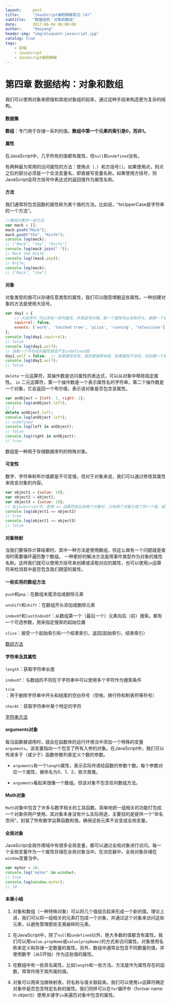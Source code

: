 ```yaml
---
layout:     post
title:      "JavaScript编程精解笔记 (4)"
subtitle:   "数据结构：对象和数组"
date:       2017-06-04 00:00:00 
author:     "9aoyang"
header-img: "img/eloquent-javascript.jpg"
catalog: true
tags:
    - 前端
    - Javascript
    - JavaScript编程精解
---
```

# 第四章 数据结构：对象和数组

我们可以使用对象来把值和其他对象组织起来，通过这种手段来构造更为复杂的结构。

#### 数据集

**数组**：专门用于存储一系列的值。**数组中第一个元素的索引是0，而非1。**

#### 属性

在JavaScript中，几乎所有的值都有属性，但`null`和`undefined`没有。

有两种最为常用的访问属性的方法：使用点（`.`）和方括号`[]`。如果使用点，则点之后的部分必须是一个合法变量名，即直接写变量名称。如果使用方括号，则JavaScript会将方括号中表达式的返回值作为属性名称。

#### 方法

我们通常将包含函数的属性称为某个值的方法。比如说，“toUpperCase是字符串的一个方法”。

```javascript
//数组对象的一些方法
var mack = [];
mack.push("Mack");
mack.push("the", "Knife");
console.log(mack);
// ["Mack", "the", "Knife"]
console.log(mack.join(" "));
// Mack the Knife
console.log((mack.pop));
// Knife;
console.log(mack);
// ["Mack", "the"]
```

#### 对象

对象类型的值可以存储任意类型的属性，我们可以随意增删这些属性。一种创建对象的方法是使用大括号。

```javascript
var day1 = {
    // 大括号中,可以添加一系列属性，并用逗号分隔。每一个属性均以名称开头，紧跟一个冒号，然后是对应属性的表达式。
    squirrel: false,
    events: ['work', 'touched tree', 'pizza', 'running', 'television']
};
console.log(day1.squirrel);
// false
console.log(day1.wolf);
// 读取一个不存在的属性就会产生undefined值
day1.wolf = false;  // 如果属性存在，就会替换原有值，如果属性不存在，则创建一个新的属性。
console.log(day1.wolf);
// false
```

`delete` 一元运算符，其操作数是访问属性的表达式，可以从对象中移除指定属性。
`in` 二元运算符，第一个操作数是一个表示属性名的字符串，第二个操作数是一个对象，它会返回一个布尔值，表示该对象是否包含该属性。

```javascript
var anObject = {left: 1, right: 2};
console.log(anObject.left);
// 1
delete anObject.left;
console.log(anObject.left);
// undefined
console.log(left in anObject);
// false
console.log(right in anObject);
// true
```

数组是一种用于存储数据序列的特殊对象。

#### 可变性

数字、字符串和布尔值都是不可变值，但对于对象来说，我们可以通过修改其属性来改变对象的内容。

```javascript
var object1 = {value: 10};
var object2 = object1;
var object3 = {value: 10};
// 在javascript中，使用 == 运算符来比较两个对象时，只有两个对象引用了同一个值，结果才会返回true
console.log(object1 == object2)
// true
console.log(object1 == object3)
// false
```

#### 对象映射

当我们要保存计算结果时，其中一种方法是使用数组，但这么做有一个问题就是查询时需要循环遍历整个数组。 一种更好的解决方法是用事件类型作为对象的属性名称。这样我们就可以使用方括号来创建或读取对应的属性，也可以使用`in`运算符来检测其中是否包含我们期望的属性。

#### 一些实用的数组方法

`push`和`pop`：在数组末尾添加或删除元素

`unshift`和`shift`：在数组开头添加或删除元素

`indexOf`和`lastIndexOf`：从数组第一个（最后一个）元素向后（前）搜索。都有一个可选参数，用来指定搜索的起始位置

`slice`：接受一个起始索引和一个结束索引，返回[起始索引，结束索引）

[数组方法](https://developer.mozilla.org/zh-CN/docs/Web/JavaScript/Reference/Global_Objects/Array)

#### 字符串及其属性

`length`：获取字符串长度

`indexOf`：与数组的不同在于字符串中可以使用多个字符作为搜索条件

`trim`：用于删除字符串中开头和结尾的空白符号（空格、换行符和制表符等符号）

`charAt`：获取字符串中某个特定的字符

[字符串方法](https://developer.mozilla.org/zh-CN/docs/Web/JavaScript/Reference/Global_Objects/String)

#### arguments对象

每当函数被调用时，就会在函数体的运行环境当中添加一个特殊的变量`arguments`。该变量指向一个包含了所有入参的对象。在JavaScript中，我们可以传递多于（或少于）函数参数列表定义个数的参数。

- `arguments`有一个`length`属性，表示实际传递给函数的参数个数。每个参数对应一个属性，被命名为0、1、2，依次类推。

- `arguments`看起来很像一个数组。但该对象不包含任何数组方法。

#### Math对象

`Math`对象中包含了许多与数字相关的工具函数。简单地把一组相关的功能打包成一个对象供用户使用。其对象本身没有什么实际用途，主要目的是提供一个“命名空间”，封装了所有数学运算函数和值，确保这些元素不会变成全局变量。

#### 全局对象

JavaScript全局作用域中有很多全局变量，都可以通过全局对象进行访问。每一个全局变量作为一个属性存储在全局对象当中。在浏览器中，全局对象存储在`window`变量当中。

```javascript
var myVar = 10;
console.log('myVar' in window);
// true
console.log(window.myVar);
// 10
```

#### 本章小结

1. 对象和数组（一种特殊对象）可以将几个值组合起来形成一个新的值。理论上讲，我们可以将一组相关的元素打包成一个对象，并通过这个对象来访问这些元素，以避免管理那些支离破碎的元素。

1. 在JavaScript中，除了`null`和`undefined`以外，绝大多数的值都含有属性。我们可以用`value.propName`或`value[propName]`的方式来访问属性。对象使用名称来定义和存储一定数量的属性。另外，数组中通常会包含不同数量的值，并使用数字（从0开始）作为这些值的属性。

1. 在数组中有一些具名属性，比如`length`和一些方法。方法是作为属性存在的函数，常常作用于其所属的值。

1. 对象可以用来当做映射表，将名称与值关联起来。我们可以使用`in`运算符确定对象中是否包含特定名称的属性。我们同样可以在`for`循环中（for(var name in object)）使用关键字`in`来遍历对象中包含的属性。